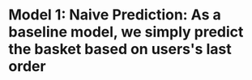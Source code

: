 # Model 1: Naive Prediction: As a baseline model, we simply predict the basket based on users's last order